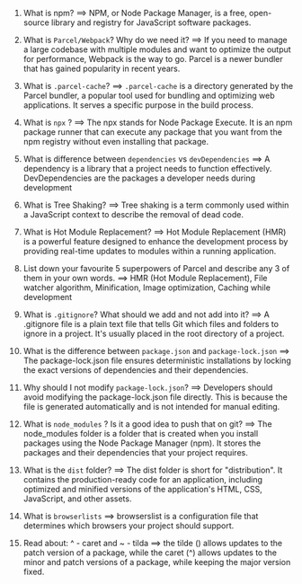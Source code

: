1. What is npm?
==> NPM, or Node Package Manager, is a free, open-source library and registry for JavaScript software packages.

2. What is `Parcel/Webpack`? Why do we need it?
==> If you need to manage a large codebase with multiple modules and want to optimize the output for performance, Webpack is the way to go.
    Parcel is a newer bundler that has gained popularity in recent years.

3. What is `.parcel-cache`?
==> `.parcel-cache` is a directory generated by the Parcel bundler, a popular tool used for bundling and optimizing web applications. It serves a specific purpose in the build process.

4. What is `npx` ?
==> The npx stands for Node Package Execute.  It is an npm package runner that can execute any package that you want from the npm registry without even installing that    package.

5. What is difference between `dependencies` vs `devDependencies`
==> A dependency is a library that a project needs to function effectively. DevDependencies are the packages a developer needs during development

6. What is Tree Shaking?
==> Tree shaking is a term commonly used within a JavaScript context to describe the removal of dead code.

7. What is Hot Module Replacement?
==> Hot Module Replacement (HMR) is a powerful feature designed to enhance the development process by providing real-time updates to modules within a running application.

8. List down your favourite 5 superpowers of Parcel and describe any 3 of them in your own words.
==> HMR (Hot Module Replacement), File watcher algorithm, Minification, Image optimization, Caching while development

9. What is `.gitignore`? What should we add and not add into it?
==> A .gitignore file is a plain text file that tells Git which files and folders to ignore in a project. It's usually placed in the root directory of a project. 

10. What is the difference between `package.json` and `package-lock.json`
==> The package-lock.json file ensures deterministic installations by locking the exact versions of dependencies and their dependencies. 

11. Why should I not modify `package-lock.json`?
==> Developers should avoid modifying the package-lock.json file directly. This is because the file is generated automatically and is not intended for manual editing. 

12. What is `node_modules` ? Is it a good idea to push that on git?
==> The node_modules folder is a folder that is created when you install packages using the Node Package Manager (npm). It stores the packages and their dependencies that your project requires. 

13. What is the `dist` folder?
==> The dist folder is short for "distribution". It contains the production-ready code for an application, including optimized and minified versions of the application's HTML, CSS, JavaScript, and other assets.

14. What is `browserlists`
==> browserslist is a configuration file that determines which browsers your project should support. 

15. Read about: ^ - caret and ~ - tilda
==> the tilde () allows updates to the patch version of a package, while the caret (^) allows updates to the minor and patch versions of a package, while keeping the major version fixed.